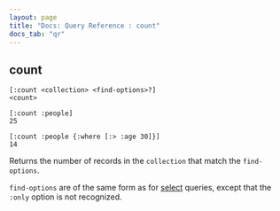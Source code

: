 ```yaml
---
layout: page
title: "Docs: Query Reference : count"
docs_tab: "qr"
---
```


count
-----

    [:count <collection> <find-options>?]
    <count>
    
    [:count :people]
    25
    
    [:count :people {:where [:> :age 30]}]
    14

Returns the number of records in the `collection` that match the `find-options`. 

`find-options` are of the same form as for [select](/docs/queries/select.html) queries, except that the `:only` option is not recognized.
